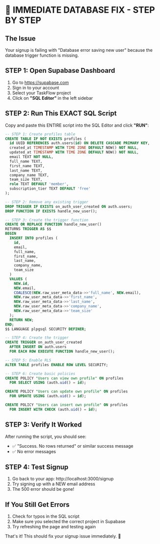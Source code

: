 # 🚨 IMMEDIATE DATABASE FIX - STEP BY STEP

## The Issue
Your signup is failing with "Database error saving new user" because the database trigger function is missing.

## STEP 1: Open Supabase Dashboard
1. Go to https://supabase.com
2. Sign in to your account
3. Select your TaskFlow project
4. Click on **"SQL Editor"** in the left sidebar

## STEP 2: Run This EXACT SQL Script

Copy and paste this ENTIRE script into the SQL Editor and click **"RUN"**:

```sql
-- STEP 1: Create profiles table
CREATE TABLE IF NOT EXISTS profiles (
  id UUID REFERENCES auth.users(id) ON DELETE CASCADE PRIMARY KEY,
  created_at TIMESTAMP WITH TIME ZONE DEFAULT NOW() NOT NULL,
  updated_at TIMESTAMP WITH TIME ZONE DEFAULT NOW() NOT NULL,
  email TEXT NOT NULL,
  full_name TEXT,
  first_name TEXT,
  last_name TEXT,
  company_name TEXT,
  team_size TEXT,
  role TEXT DEFAULT 'member',
  subscription_tier TEXT DEFAULT 'free'
);

-- STEP 2: Remove any existing trigger
DROP TRIGGER IF EXISTS on_auth_user_created ON auth.users;
DROP FUNCTION IF EXISTS handle_new_user();

-- STEP 3: Create the trigger function
CREATE OR REPLACE FUNCTION handle_new_user()
RETURNS TRIGGER AS $$
BEGIN
  INSERT INTO profiles (
    id, 
    email, 
    full_name,
    first_name,
    last_name,
    company_name,
    team_size
  )
  VALUES (
    NEW.id,
    NEW.email,
    COALESCE(NEW.raw_user_meta_data->>'full_name', NEW.email),
    NEW.raw_user_meta_data->>'first_name',
    NEW.raw_user_meta_data->>'last_name',
    NEW.raw_user_meta_data->>'company_name',
    NEW.raw_user_meta_data->>'team_size'
  );
  RETURN NEW;
END;
$$ LANGUAGE plpgsql SECURITY DEFINER;

-- STEP 4: Create the trigger
CREATE TRIGGER on_auth_user_created
  AFTER INSERT ON auth.users
  FOR EACH ROW EXECUTE FUNCTION handle_new_user();

-- STEP 5: Enable RLS
ALTER TABLE profiles ENABLE ROW LEVEL SECURITY;

-- STEP 6: Create basic policies
CREATE POLICY "Users can view own profile" ON profiles
  FOR SELECT USING (auth.uid() = id);

CREATE POLICY "Users can update own profile" ON profiles
  FOR UPDATE USING (auth.uid() = id);

CREATE POLICY "Users can insert own profile" ON profiles
  FOR INSERT WITH CHECK (auth.uid() = id);
```

## STEP 3: Verify It Worked
After running the script, you should see:
- ✅ "Success. No rows returned" or similar success message
- ✅ No error messages

## STEP 4: Test Signup
1. Go back to your app: http://localhost:3000/signup
2. Try signing up with a NEW email address
3. The 500 error should be gone!

## If You Still Get Errors
1. Check for typos in the SQL script
2. Make sure you selected the correct project in Supabase
3. Try refreshing the page and testing again

That's it! This should fix your signup issue immediately. 🚀